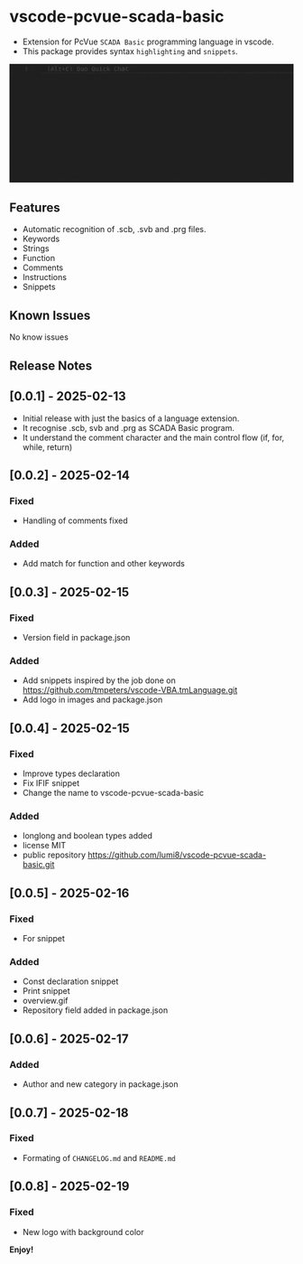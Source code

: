 # vscode-pcvue-scada-basic
* Extension for PcVue `SCADA Basic` programming language in vscode.
* This package provides syntax `highlighting` and `snippets`. 

![plot](overview.gif)

## Features

* Automatic recognition of .scb, .svb and .prg files.
* Keywords
* Strings
* Function
* Comments
* Instructions
* Snippets


## Known Issues

No know issues

## Release Notes

## [0.0.1] - 2025-02-13
* Initial release with just the basics of a language extension. 
* It recognise .scb, svb and .prg as SCADA Basic program. 
* It understand the comment character and the main control flow (if, for, while, return)

## [0.0.2] - 2025-02-14
### Fixed
* Handling of comments fixed

### Added
* Add match for function and other keywords

## [0.0.3] - 2025-02-15
### Fixed
* Version field in package.json

### Added
* Add snippets inspired by the job done on https://github.com/tmpeters/vscode-VBA.tmLanguage.git
* Add logo in images and package.json

## [0.0.4] - 2025-02-15
### Fixed
* Improve types declaration
* Fix IFIF snippet
* Change the name to vscode-pcvue-scada-basic

### Added
* longlong and boolean types added
* license MIT
* public repository https://github.com/lumi8/vscode-pcvue-scada-basic.git

## [0.0.5] - 2025-02-16
### Fixed
* For snippet

### Added
* Const declaration snippet
* Print snippet
* overview.gif
* Repository field added in package.json

## [0.0.6] - 2025-02-17
### Added
* Author and new category in package.json

## [0.0.7] - 2025-02-18
### Fixed
* Formating of `CHANGELOG.md` and `README.md`

## [0.0.8] - 2025-02-19
### Fixed
* New logo with background color

**Enjoy!**
